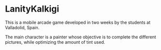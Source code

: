 # LanityKalkigi

This is a mobile arcade game developed in two weeks by the students at Valladolid, Spain.

The main character is a painter whose objective is to complete the different pictures,
while optimizing the amount of tint used.
